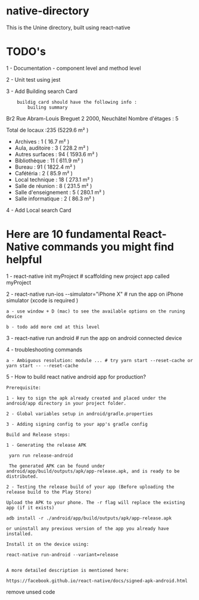 # native-directory

This is the Unine directory, built using react-native

# TODO's

1 - Documentation - component level and method level 

2 - Unit test using jest

3 - Add Building search Card

        buildig card should have the following info :
            builing summary

Br2 
Rue Abram-Louis Breguet 2 
2000, Neuchâtel 
Nombre d'étages : 5


Total de locaux :235 (5229.6 m² ) 
- Archives : 1 ( 16.7 m² ) 
- Aula, auditoire : 3 ( 228.2 m² ) 
- Autres surfaces : 94 ( 1593.6 m² ) 
- Bibliothèque : 11 ( 611.9 m² ) 
- Bureau : 91 ( 1822.4 m² ) 
- Cafétéria : 2 ( 85.9 m² ) 
- Local technique : 18 ( 273.1 m² ) 
- Salle de réunion : 8 ( 231.5 m² ) 
- Salle d'enseignement : 5 ( 280.1 m² ) 
- Salle informatique : 2 ( 86.3 m² ) 

4 - Add Local search Card 

# Here are 10 fundamental React-Native commands you might find helpful

1 -  react-native init myProject    # scaffolding new project app called myProject

2 -  react-native run-ios --simulator="iPhone X"    # run the app on iPhone simulator (xcode is required )
   
    a - use window + D (mac) to see the available options on the runing device 
    
    b - todo add more cmd at this level 

3 -  react-native run android  # run the app on android connected device 

4 - troubleshooting commands
    
    a - Ambiguous resolution: module ... # try yarn start --reset-cache or yarn start -- --reset-cache

5 - How to build react native android app for production?
   
    Prerequisite:
    
    1 - key to sign the apk already created and placed under the android/app directory in your project folder.

    2 - Global variables setup in android/gradle.properties

    3 - Adding signing config to your app's gradle config

    Build and Release steps:

    1 - Generating the release APK
    
     yarn run release-android 

     The generated APK can be found under android/app/build/outputs/apk/app-release.apk, and is ready to be distributed.

    2 - Testing the release build of your app (Before uploading the release build to the Play Store)

    Upload the APK to your phone. The -r flag will replace the existing app (if it exists)

    adb install -r ./android/app/build/outputs/apk/app-release.apk

    or uninstall any previous version of the app you already have installed. 
    
    Install it on the device using:
    
    react-native run-android --variant=release


    A more detailed description is mentioned here: 

    https://facebook.github.io/react-native/docs/signed-apk-android.html

remove unsed code


